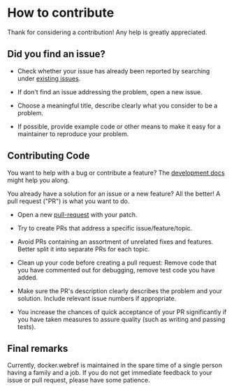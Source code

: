 # How to contribute

Thank for considering a contribution! Any help is greatly appreciated.


## Did you find an issue?

* Check whether your issue has already been reported by searching under
  [existing issues](https://github.com/adrianschlatter/docker.webref/issues).

* If don't find an issue addressing the problem, open a new issue.

* Choose a meaningful title, describe clearly what you consider to be a
  problem.

* If possible, provide example code or other means to make it easy for a
  maintainer to reproduce your problem.


## Contributing Code

You want to help with a bug or contribute a feature? The [development
docs](./dev/DEVDOCS.md) might help you along. 

You already have a solution for an issue or a new feature? All the better! A
pull request ("PR") is what you want to do.

* Open a new
  [pull-request](https://github.com/adrianschlatter/docker.webref/pulls)
  with your patch.

* Try to create PRs that address a specific issue/feature/topic.

* Avoid PRs containing an assortment of unrelated fixes and features. Better
  split it into separate PRs for each topic.

* Clean up your code before creating a pull request: Remove code that you have
  commented out for debugging, remove test code you have added.

* Make sure the PR's description clearly describes the problem and your
  solution. Include relevant issue numbers if appropriate.

* You increase the chances of quick acceptance of your PR significantly if you
  have taken measures to assure quality (such as writing and passing tests).


## Final remarks

Currently, docker.webref is maintained in the spare time of a single person
having a family and a job. If you do not get immediate feedback to your issue
or pull request, please have some patience.
